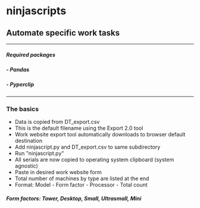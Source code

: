 # ninjascripts

## Automate specific work tasks
---
##### Required packages
##### - Pandas
##### - Pyperclip
---
### The basics
- Data is copied from DT_export.csv
- This is the default filename using the Export 2.0 tool
- Work website export tool automatically downloads to browser default destination
- Add ninjascript.py and DT_export.csv to same subdirectory
- Run "ninjascript.py"
- All serials are now copied to operating system clipboard (system agnostic)
- Paste in desired work website form
- Total number of machines by type are listed at the end
- Format: Model - Form factor - Processor - Total count

##### Form factors: **T**ower, **D**esktop, **S**mall, **U**ltrasmall, **M**ini
